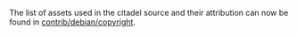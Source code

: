 The list of assets used in the citadel source and their attribution can now be found in [contrib/debian/copyright](../contrib/debian/copyright).
